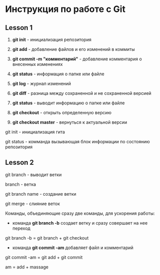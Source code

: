 # Инструкция по работе с Git

## Lesson 1

1. **git init** - инициализация репозитория

2. **git add** - добавление файлов и его изменений в коммиты

3. **git commit -m "комментарий"** - добавление комментария о внесенных изменениях

4. **git status** - информация о папке или файле

5. **git log** - журнал изменений

6. **git diff** - разница между сохраненной и не сохраненной версией

7. **git status** - выводит информацию о папке или файле

8. **git checkout** - открыть определенную версию

9. **git checkout master** - вернуться к актуальной версии

git init - инициализация гита

git status - комманда вызывающая блок информации по состоянию репозитория

## Lesson 2

git branch - выводит ветки

branch - ветка

git branch name - cоздание ветки

git merge - слияние веток

Команды, объединяющие сразу две команды, для ускорения работы:

- команда **git branch -b** создает ветку и сразу совершает на нее переход

git branch -b = git branch + git checkout

- команда **git commit -am** добавляет файл и комментарий

git commit -am = git add + git commit

am = add + massage
